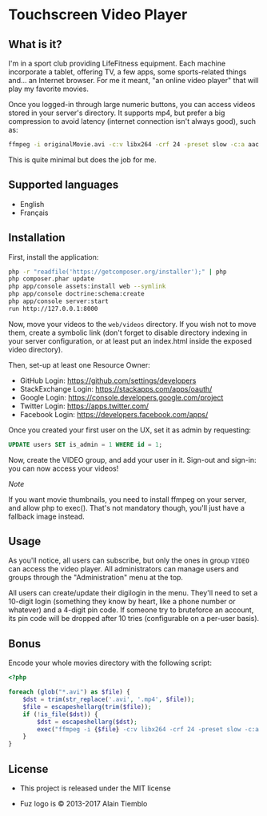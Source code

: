 Touchscreen Video Player
========================

## What is it?

I'm in a sport club providing LifeFitness equipment. Each machine incorporate a tablet, offering TV, a few apps,
some sports-related things and... an Internet browser. For me it meant, "an online video player" that will play
my favorite movies.

Once you logged-in through large numeric buttons, you can access videos stored in your server's directory. It
supports mp4, but prefer a big compression to avoid latency (internet connection isn't always good), such as:

```sh
ffmpeg -i originalMovie.avi -c:v libx264 -crf 24 -preset slow -c:a aac -strict experimental -b:a 192k -ac 2 lifefitnessMovie.mp4
```

This is quite minimal but does the job for me.

## Supported languages

- English
- Français

## Installation

First, install the application:

```sh
php -r "readfile('https://getcomposer.org/installer');" | php
php composer.phar update
php app/console assets:install web --symlink
php app/console doctrine:schema:create
php app/console server:start
run http://127.0.0.1:8000
```

Now, move your videos to the `web/videos` directory. If you wish not to move them, create a symbolic link (don't forget
to disable directory indexing in your server configuration, or at least put an index.html inside the exposed video
directory).

Then, set-up at least one Resource Owner:

- GitHub Login: https://github.com/settings/developers
- StackExchange Login: https://stackapps.com/apps/oauth/
- Google Login: https://console.developers.google.com/project
- Twitter Login: https://apps.twitter.com/
- Facebook Login: https://developers.facebook.com/apps/

Once you created your first user on the UX, set it as admin by requesting:

```sql
UPDATE users SET is_admin = 1 WHERE id = 1;
```

Now, create the VIDEO group, and add your user in it. Sign-out and sign-in: you can now access your videos!

*Note*

If you want movie thumbnails, you need to install ffmpeg on your server, and allow php to exec(). That's
not mandatory though, you'll just have a fallback image instead.

## Usage

As you'll notice, all users can subscribe, but only the ones in group `VIDEO` can access the video player.
All administrators can manage users and groups through the "Administration" menu at the top.

All users can create/update their digilogin in the menu. They'll need to set a 10-digit login (something they know by heart,
like a phone number or whatever) and a 4-digit pin code. If someone try to bruteforce an account, its pin code will
be dropped after 10 tries (configurable on a per-user basis).

## Bonus

Encode your whole movies directory with the following script:

```php
<?php

foreach (glob("*.avi") as $file) {
	$dst = trim(str_replace('.avi', '.mp4', $file));
	$file = escapeshellarg(trim($file));
    if (!is_file($dst)) {
        $dst = escapeshellarg($dst);
        exec("ffmpeg -i {$file} -c:v libx264 -crf 24 -preset slow -c:a aac -strict experimental -b:a 192k -ac 2 {$dst}");
    }
}
```

## License

- This project is released under the MIT license

- Fuz logo is © 2013-2017 Alain Tiemblo

